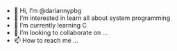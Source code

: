 - 👋 Hi, I’m @dariannypbg
- 👀 I’m interested in learn all about system programming 
- 🌱 I’m currently learning C
- 💞️ I’m looking to collaborate on ...
- 📫 How to reach me ...

<!---
dariannypbg/dariannypbg is a ✨ special ✨ repository because its `README.md` (this file) appears on your GitHub profile.
You can click the Preview link to take a look at your changes.
--->

